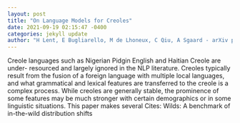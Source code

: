 ```yaml
--- 
layout: post 
title: "On Language Models for Creoles" 
date: 2021-09-19 02:15:47 -0400 
categories: jekyll update 
author: "H Lent, E Bugliarello, M de Lhoneux, C Qiu, A Sgaard - arXiv preprint arXiv , 2021" 
--- 
```

Creole languages such as Nigerian Pidgin English and Haitian Creole are under- resourced and largely ignored in the NLP literature. Creoles typically result from the fusion of a foreign language with multiple local languages, and what grammatical and lexical features are transferred to the creole is a complex process. While creoles are generally stable, the prominence of some features may be much stronger with certain demographics or in some linguistic situations. This paper makes several Cites: Wilds: A benchmark of in-the-wild distribution shifts